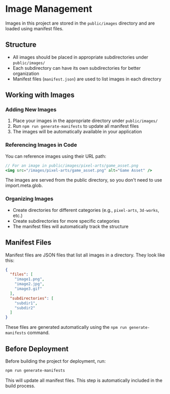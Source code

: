 # Image Management

Images in this project are stored in the `public/images` directory and are loaded using manifest files.

## Structure

- All images should be placed in appropriate subdirectories under `public/images/`
- Each subdirectory can have its own subdirectories for better organization
- Manifest files (`manifest.json`) are used to list images in each directory

## Working with Images

### Adding New Images

1. Place your images in the appropriate directory under `public/images/`
2. Run `npm run generate-manifests` to update all manifest files
3. The images will be automatically available in your application

### Referencing Images in Code

You can reference images using their URL path:

```jsx
// For an image in public/images/pixel-arts/game_asset.png
<img src="/images/pixel-arts/game_asset.png" alt="Game Asset" />
```

The images are served from the public directory, so you don't need to use import.meta.glob.

### Organizing Images

- Create directories for different categories (e.g., `pixel-arts`, `3d-works`, etc.)
- Create subdirectories for more specific categories
- The manifest files will automatically track the structure

## Manifest Files

Manifest files are JSON files that list all images in a directory. They look like this:

```json
{
  "files": [
    "image1.png",
    "image2.jpg",
    "image3.gif"
  ],
  "subdirectories": [
    "subdir1",
    "subdir2"
  ]
}
```

These files are generated automatically using the `npm run generate-manifests` command.

## Before Deployment

Before building the project for deployment, run:

```bash
npm run generate-manifests
```

This will update all manifest files. This step is automatically included in the build process. 